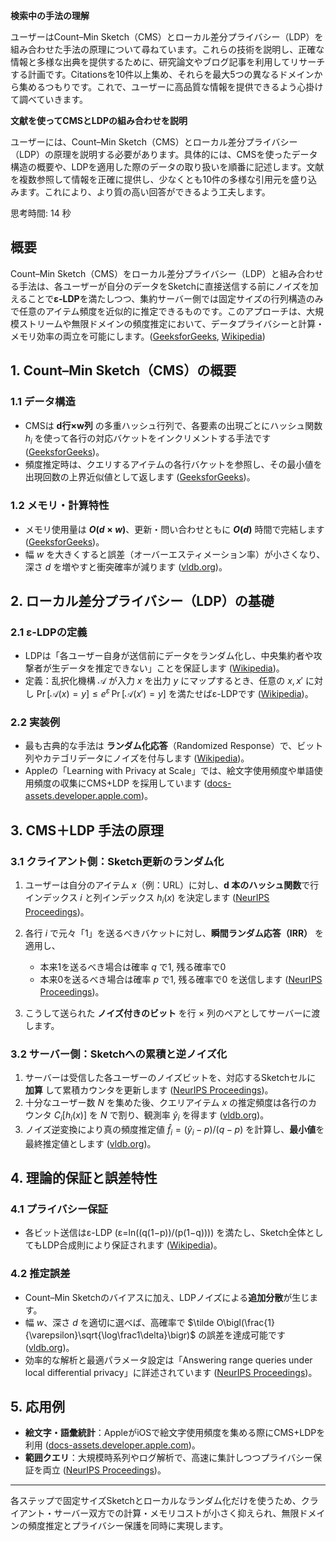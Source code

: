 **検索中の手法の理解**

ユーザーはCount–Min Sketch（CMS）とローカル差分プライバシー（LDP）を組み合わせた手法の原理について尋ねています。これらの技術を説明し、正確な情報と多様な出典を提供するために、研究論文やブログ記事を利用してリサーチする計画です。Citationsを10件以上集め、それらを最大5つの異なるドメインから集めるつもりです。これで、ユーザーに高品質な情報を提供できるよう心掛けて調べていきます。

**文献を使ってCMSとLDPの組み合わせを説明**

ユーザーには、Count–Min Sketch（CMS）とローカル差分プライバシー（LDP）の原理を説明する必要があります。具体的には、CMSを使ったデータ構造の概要や、LDPを適用した際のデータの取り扱いを順番に記述します。文献を複数参照して情報を正確に提供し、少なくとも10件の多様な引用元を盛り込みます。これにより、より質の高い回答ができるよう工夫します。


思考時間: 14 秒


## 概要

Count–Min Sketch（CMS）をローカル差分プライバシー（LDP）と組み合わせる手法は、各ユーザーが自分のデータをSketchに直接送信する前にノイズを加えることで**ε-LDP**を満たしつつ、集約サーバー側では固定サイズの行列構造のみで任意のアイテム頻度を近似的に推定できるものです。このアプローチは、大規模ストリームや無限ドメインの頻度推定において、データプライバシーと計算・メモリ効率の両立を可能にします。([GeeksforGeeks][1], [Wikipedia][2])

## 1. Count–Min Sketch（CMS）の概要

### 1.1 データ構造

* CMSは **d行×w列** の多重ハッシュ行列で、各要素の出現ごとにハッシュ関数 $h_i$ を使って各行の対応バケットをインクリメントする手法です ([GeeksforGeeks][1])。
* 頻度推定時は、クエリするアイテムの各行バケットを参照し、その最小値を出現回数の上界近似値として返します ([GeeksforGeeks][3])。

### 1.2 メモリ・計算特性

* メモリ使用量は **$O(d\times w)$**、更新・問い合わせともに **$O(d)$** 時間で完結します ([GeeksforGeeks][1])。
* 幅 $w$ を大きくすると誤差（オーバーエスティメーション率）が小さくなり、深さ $d$ を増やすと衝突確率が減ります ([vldb.org][4])。

## 2. ローカル差分プライバシー（LDP）の基礎

### 2.1 ε-LDPの定義

* LDPは「各ユーザー自身が送信前にデータをランダム化し、中央集約者や攻撃者が生データを推定できない」ことを保証します ([Wikipedia][2])。
* 定義：乱択化機構 $\mathcal{A}$ が入力 $x$ を出力 $y$ にマップするとき、任意の $x,x'$ に対し
  $\Pr[\mathcal{A}(x)=y]\le e^\varepsilon\,\Pr[\mathcal{A}(x')=y]$ を満たせばε-LDPです ([Wikipedia][2])。

### 2.2 実装例

* 最も古典的な手法は **ランダム化応答**（Randomized Response）で、ビット列やカテゴリデータにノイズを付与します ([Wikipedia][2])。
* Appleの「Learning with Privacy at Scale」では、絵文字使用頻度や単語使用頻度の収集にCMS+LDP を採用しています ([docs-assets.developer.apple.com][5])。

## 3. CMS＋LDP 手法の原理

### 3.1 クライアント側：Sketch更新のランダム化

1. ユーザーは自分のアイテム $x$（例：URL）に対し、**d 本のハッシュ関数**で行インデックス $i$ と列インデックス $h_i(x)$ を決定します ([NeurIPS Proceedings][6])。
2. 各行 $i$ で元々「1」を送るべきバケットに対し、**瞬間ランダム応答（IRR）** を適用し、

   * 本来1を送るべき場合は確率 $q$ で1, 残る確率で0
   * 本来0を送るべき場合は確率 $p$ で1, 残る確率で0
     を送信します ([NeurIPS Proceedings][6])。
3. こうして送られた **ノイズ付きのビット** を行 $\times$ 列のペアとしてサーバーに渡します。

### 3.2 サーバー側：Sketchへの累積と逆ノイズ化

1. サーバーは受信した各ユーザーのノイズビットを、対応するSketchセルに **加算** して累積カウンタを更新します ([NeurIPS Proceedings][6])。
2. 十分なユーザー数 $N$ を集めた後、クエリアイテム $x$ の推定頻度は各行のカウンタ $C_i[h_i(x)]$ を $N$ で割り、観測率 $\hat y_i$ を得ます ([vldb.org][4])。
3. ノイズ逆変換により真の頻度推定値 $\hat f_i = (\hat y_i - p)/(q - p)$ を計算し、**最小値**を最終推定値とします ([vldb.org][4])。

## 4. 理論的保証と誤差特性

### 4.1 プライバシー保証

* 各ビット送信はε-LDP (ε=ln((q(1−p))/(p(1−q)))) を満たし、Sketch全体としてもLDP合成則により保証されます ([Wikipedia][2])。

### 4.2 推定誤差

* Count–Min Sketchのバイアスに加え、LDPノイズによる**追加分散**が生じます。
* 幅 $w$、深さ $d$ を適切に選べば、高確率で $\tilde O\bigl(\frac{1}{\varepsilon}\sqrt{\log\frac1\delta}\bigr)$ の誤差を達成可能です ([vldb.org][4])。
* 効率的な解析と最適パラメータ設定は「Answering range queries under local differential privacy」に詳述されています ([NeurIPS Proceedings][6])。

## 5. 応用例

* **絵文字・語彙統計**：AppleがiOSで絵文字使用頻度を集める際にCMS+LDPを利用 ([docs-assets.developer.apple.com][5])。
* **範囲クエリ**：大規模時系列やログ解析で、高速に集計しつつプライバシー保証を両立 ([NeurIPS Proceedings][6])。

---

各ステップで固定サイズSketchとローカルなランダム化だけを使うため、クライアント・サーバー双方での計算・メモリコストが小さく抑えられ、無限ドメインの頻度推定とプライバシー保護を同時に実現します。

[1]: https://www.geeksforgeeks.org/count-min-sketch-in-python/?utm_source=chatgpt.com "Count-Min Sketch in Python - GeeksforGeeks"
[2]: https://en.wikipedia.org/wiki/Local_differential_privacy?utm_source=chatgpt.com "Local differential privacy"
[3]: https://www.geeksforgeeks.org/count-min-sketch-in-java-with-examples/?utm_source=chatgpt.com "Count-Min Sketch Data Structure with Implementation | GeeksforGeeks"
[4]: https://vldb.org/pvldb/vol14/p2046-cormode.pdf?utm_source=chatgpt.com "[PDF] Frequency Estimation under Local Differential Privacy"
[5]: https://docs-assets.developer.apple.com/ml-research/papers/learning-with-privacy-at-scale.pdf?utm_source=chatgpt.com "[PDF] Learning with Privacy at Scale - Apple"
[6]: https://proceedings.neurips.cc/paper_files/paper/2022/file/525338e0d98401a62950bc7c454eb83d-Paper-Conference.pdf?utm_source=chatgpt.com "[PDF] Differentially Private Linear Sketches: Efficient Implementations and ..."

